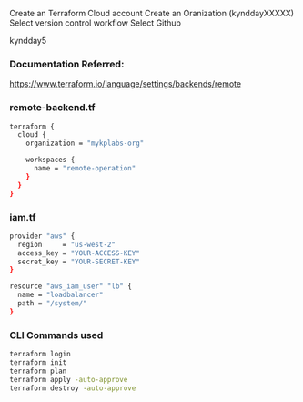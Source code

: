 Create an Terraform Cloud account
Create an Oranization (kynddayXXXXX)
Select version control workflow
Select Github



kyndday5


### Documentation Referred:

https://www.terraform.io/language/settings/backends/remote

### remote-backend.tf
```sh
terraform {
  cloud {
    organization = "mykplabs-org"

    workspaces {
      name = "remote-operation"
    }
  }
}
```

### iam.tf

```sh
provider "aws" {
  region     = "us-west-2"
  access_key = "YOUR-ACCESS-KEY"
  secret_key = "YOUR-SECRET-KEY"
}

resource "aws_iam_user" "lb" {
  name = "loadbalancer"
  path = "/system/"
}
```

### CLI Commands used
```sh
terraform login
terraform init
terraform plan
terraform apply -auto-approve
terraform destroy -auto-approve
```
